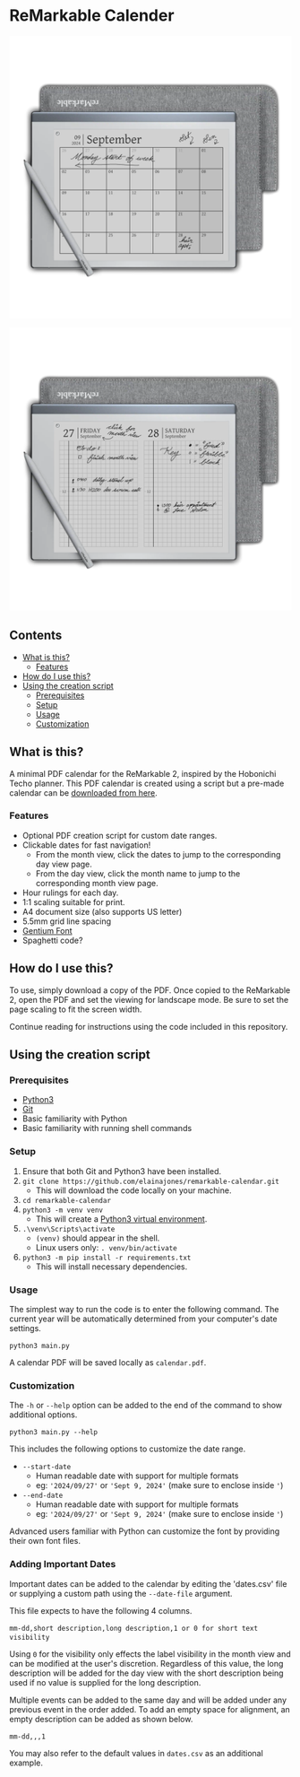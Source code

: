 # ReMarkable Calender

![Month view](img/remarkable_monthly.png)

![Daily view](img/remarkable_daily.png)

## Contents

- [What is this?](#what-is-this)
    - [Features](#features)
- [How do I use this?](#how-do-i-use-this)
- [Using the creation script](#using-the-creation-script)
    - [Prerequisites](#prerequisites)
    - [Setup](#setup)
    - [Usage](#usage)
    - [Customization](#customization)

## What is this?

A minimal PDF calendar for the ReMarkable 2, inspired by the Hobonichi Techo planner. This PDF calendar is created using a script but a pre-made calendar can be [downloaded from here](https://github.com/elainajones/remarkable-calendar/releases/latest).

### Features

- Optional PDF creation script for custom date ranges.
- Clickable dates for fast navigation!
    - From the month view, click the dates to jump to the corresponding day view page.
    - From the day view, click the month name to jump to the corresponding month view page.
- Hour rulings for each day.
- 1:1 scaling suitable for print.
- A4 document size (also supports US letter)
- 5.5mm grid line spacing
- [Gentium Font](https://software.sil.org/gentium/)
- Spaghetti code?

## How do I use this?

To use, simply download a copy of the PDF. Once copied to the ReMarkable 2, open the PDF and set the viewing for landscape mode. Be sure to set the page scaling to fit the screen width.

Continue reading for instructions using the code included in this repository.

## Using the creation script

### Prerequisites

- [Python3](https://www.python.org/downloads/)
- [Git](https://git-scm.com/downloads)
- Basic familiarity with Python
- Basic familiarity with running shell commands

### Setup

1. Ensure that both Git and Python3 have been installed.
2. `git clone https://github.com/elainajones/remarkable-calendar.git`
    - This will download the code locally on your machine.
3. `cd remarkable-calendar`
4. `python3 -m venv venv`
    - This will create a [Python3 virtual environment](https://docs.python.org/3/library/venv.html).
5. `.\venv\Scripts\activate`
    - `(venv)` should appear in the shell.
    - Linux users only: `. venv/bin/activate`
6. `python3 -m pip install -r requirements.txt`
    - This will install necessary dependencies.

### Usage

The simplest way to run the code is to enter the following command. The current
year will be automatically determined from your computer's date settings.

```
python3 main.py
```

A calendar PDF will be saved locally as `calendar.pdf`.

### Customization

The `-h` or `--help` option can be added to the end of the command to show additional options.

```
python3 main.py --help
```

This includes the following options to customize the date range.

- `--start-date`
    - Human readable date with support for multiple formats
    - eg: `'2024/09/27'` or `'Sept 9, 2024'` (make sure to enclose inside `'`)
- `--end-date`
    - Human readable date with support for multiple formats
    - eg: `'2024/09/27'` or `'Sept 9, 2024'` (make sure to enclose inside `'`)

Advanced users familiar with Python can customize the font by providing their own font files.

### Adding Important Dates

Important dates can be added to the calendar by editing the 'dates.csv' file or
supplying a custom path using the `--date-file` argument.

This file expects to have the following 4 columns.

```csv
mm-dd,short description,long description,1 or 0 for short text visibility
```

Using `0` for the visibility only effects the label visibility in the month
view and can be modified at the user's discretion. Regardless of this value,
the long description will be added for the day view with the short description
being used if no value is supplied for the long description.

Multiple events can be added to the same day and will be added under any
previous event in the order added. To add an empty space for alignment,
an empty description can be added as shown below.

```csv
mm-dd,,,1
```

You may also refer to the default values in `dates.csv` as an additional example.
